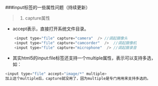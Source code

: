 ###input标签的一些属性问题（持续更新）
>1. capture属性
* accept表示，直接打开系统文件目录。
```	javascript
	<input type="file" capture="camera"  />	//调起摄像头
	<input type="file" capture="camcorder"  />	//调起摄像机
	<input type="file" capture="microphone"  />	//调起摄录音
```

* 其实html5的input:file标签还支持一个multiple属性，表示可以支持多选，如：
```javascript
<input type="file" accept="image/*" multiple>
加上这个multiple后，capture就没用了，因为multiple是专门用用来支持多选的。
```
